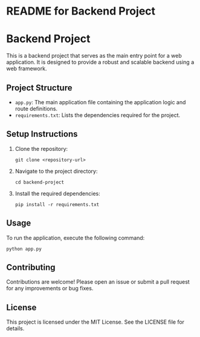 # README for Backend Project

# Backend Project

This is a backend project that serves as the main entry point for a web application. It is designed to provide a robust and scalable backend using a web framework.

## Project Structure

- `app.py`: The main application file containing the application logic and route definitions.
- `requirements.txt`: Lists the dependencies required for the project.

## Setup Instructions

1. Clone the repository:
   ```
   git clone <repository-url>
   ```

2. Navigate to the project directory:
   ```
   cd backend-project
   ```

3. Install the required dependencies:
   ```
   pip install -r requirements.txt
   ```

## Usage

To run the application, execute the following command:
```
python app.py
```

## Contributing

Contributions are welcome! Please open an issue or submit a pull request for any improvements or bug fixes.

## License

This project is licensed under the MIT License. See the LICENSE file for details.